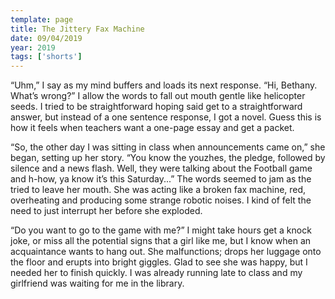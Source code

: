 ```yaml
---
template: page
title: The Jittery Fax Machine
date: 09/04/2019
year: 2019
tags: ['shorts']
---
```


“Uhm,” I say as my mind buffers and loads its next response. “Hi, Bethany. What’s wrong?” I allow the words to fall out mouth gentle like helicopter seeds. I tried to be straightforward hoping said get to a straightforward answer, but instead of a one sentence response, I got a novel. Guess this is how it feels when teachers want a one-page essay and get a packet.

“So, the other day I was sitting in class when announcements came on,” she began, setting up her story. “You know the youzhes, the pledge, followed by silence and a news flash. Well, they were talking about the Football game and h-how, ya know it’s this Saturday...” The words seemed to jam as the tried to leave her mouth. She was acting like a broken fax machine, red, overheating and producing some strange robotic noises. I kind of felt the need to just interrupt her before she exploded.

“Do you want to go to the game with me?” I might take hours get a knock joke, or miss all the potential signs that a girl like me, but I know when an acquaintance wants to hang out. She malfunctions; drops her luggage onto the floor and erupts into bright giggles. Glad to see she was happy, but I needed her to finish quickly. I was already running late to class and my girlfriend was waiting for me in the library.

